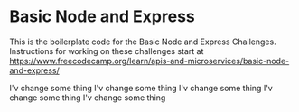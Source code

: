 # Basic Node and Express

This is the boilerplate code for the Basic Node and Express Challenges. Instructions for working on these challenges start at https://www.freecodecamp.org/learn/apis-and-microservices/basic-node-and-express/

I'v change some thing
I'v change some thing
I'v change some thing
I'v change some thing
I'v change some thing